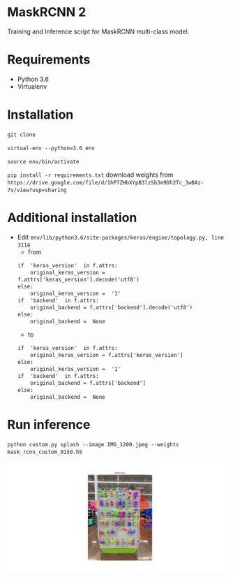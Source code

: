 # MaskRCNN 2
Training and Inference script for MaskRCNN multi-class model.

# Requirements
- Python 3.6
- Virtualenv
# Installation

`git clone `

`virtual-env --python=3.6 env`

`source env/bin/activate`

`pip install -r requirements.txt`
download weights from 
`https://drive.google.com/file/d/1hP7ZHbXYpB3lzSb3m9Dh2Tc_3wBAz-7s/view?usp=sharing`
# Additional installation
- Edit `env/lib/python3.6/site-packages/keras/engine/topology.py, line 3114` 
	- from
	```
	if  'keras_version'  in f.attrs:
		original_keras_version = f.attrs['keras_version'].decode('utf8')
	else:
		original_keras_version =  '1'
	if  'backend'  in f.attrs:
		original_backend = f.attrs['backend'].decode('utf8')
	else:
		original_backend =  None
	```
	- to
	```
	if  'keras_version'  in f.attrs:
		original_keras_version = f.attrs['keras_version']
	else:
		original_keras_version =  '1'
	if  'backend'  in f.attrs:
		original_backend = f.attrs['backend']
	else:
		original_backend =  None
	```
# Run inference
`python custom.py splash --image IMG_1200.jpeg --weights mask_rcnn_custom_0150.h5`

![image](Figure_1.png)
